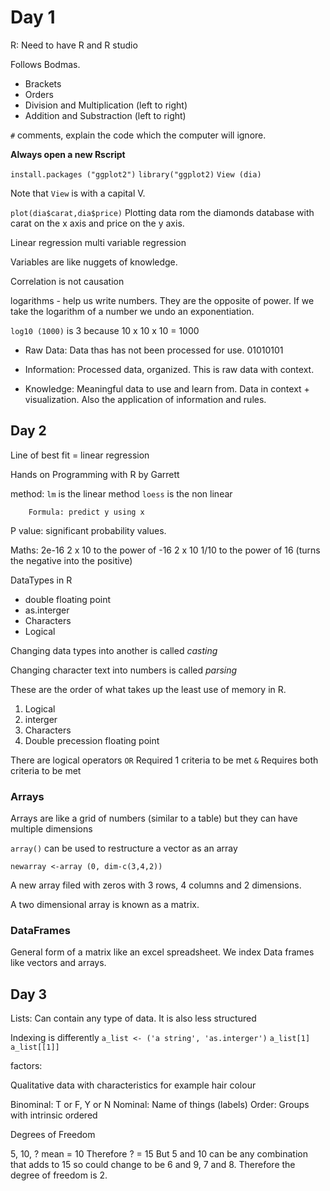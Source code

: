 # Day 1
R: Need to have R and R studio

Follows Bodmas.
* Brackets
* Orders
* Division and Multiplication (left to right)
* Addition and Substraction
(left to right)

`#` comments, explain the code which the computer will ignore.

**Always open a new Rscript**

`install.packages ("ggplot2")`
`library("ggplot2)`
`View (dia)`

Note that `View` is with a capital V.

`plot(dia$carat,dia$price)`
Plotting data rom the diamonds database with carat on the x axis and price on the y axis.

Linear regression
multi variable regression

Variables are like nuggets of knowledge.

Correlation is not causation

logarithms - help us write numbers. They are the opposite of power. If we take the logarithm of a number we undo an exponentiation.


`log10 (1000)` is 3 because 10 x 10 x 10 = 1000

* Raw Data: Data thas has not been processed for use.
01010101

* Information:
Processed data, organized. This is raw data with context.

* Knowledge:
Meaningful data to use and learn from. Data in context + visualization. Also the application of information and rules.

## Day 2

Line of best fit = linear regression

Hands on Programming with R by Garrett

method: `lm` is the linear method
        `loess` is the non linear

        Formula: predict y using x

  P value: significant probability values.

  Maths: 2e-16
  2 x 10 to the power of -16
  2 x 10 1/10 to the power of 16 (turns the negative into the positive)

DataTypes in R

* double floating point
* as.interger
* Characters
* Logical

Changing data types into another is called *casting*

Changing character text into numbers is called *parsing*

These are the order of what takes up the least use of memory in R.

1. Logical
2. interger
3. Characters
4. Double precession floating point

There are logical operators
`OR` Required 1 criteria to be met
`&` Requires both criteria to be met

### Arrays
Arrays are like a grid of numbers (similar to a table) but they can have multiple dimensions

`array()` can be used to restructure a vector as an array

`newarray <-array (0, dim-c(3,4,2))`

A new array filed with zeros with 3 rows, 4 columns and 2 dimensions.

A two dimensional array is known as a matrix.

### DataFrames

General form of a matrix like an excel spreadsheet.
We index Data frames like vectors and
arrays.

## Day 3

Lists: Can contain any type of data. It is also less structured

Indexing is differently
`a_list <- ('a string', 'as.interger')`
`a_list[1]`
`a_list[[1]]`

factors:

Qualitative data with characteristics for example hair colour

Binominal: T or F, Y or N
Nominal: Name of things (labels)
Order: Groups with intrinsic ordered

Degrees of Freedom

5, 10, ?
mean = 10
Therefore ? = 15
But 5 and 10 can be any combination that adds to 15 so could change to be 6 and 9, 7 and 8. Therefore the degree of freedom is 2.
